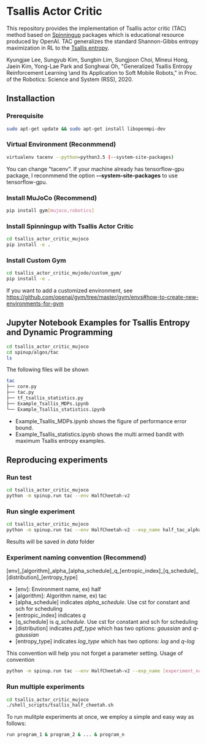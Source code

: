 # Tsallis Actor Critic
This repository provides the implementation of Tsallis actor critic (TAC) method based on [Spinningup](https://github.com/openai/spinningup) packages which is educational resource produced by OpenAI. TAC generalizes the standard Shannon-Gibbs entropy maximization in RL to the [Tsallis entropy](https://en.wikipedia.org/wiki/Tsallis_entropy).

Kyungjae Lee, Sungyub Kim, Sungbin Lim, Sungjoon Choi, Mineui Hong, Jaein Kim, Yong-Lae Park and Songhwai Oh, "Generalized Tsallis Entropy Reinforcement Learning \\and Its Application to Soft Mobile Robots," in Proc. of the Robotics: Science and System (RSS), 2020.

## Installaction
### Prerequisite
```sh
sudo apt-get update && sudo apt-get install libopenmpi-dev
```
### Virtual Environment (Reconmmend)
```sh
virtualenv tacenv --python=python3.5 (--system-site-packages)
```
You can change "tacenv".
If your machine already has tensorflow-gpu package, I reconmmend the option **--system-site-packages** to use tensorflow-gpu.
### Install MuJoCo (Recommend)
```sh
pip install gym[mujoco,robotics]
```
### Install Spinningup with Tsallis Actor Critic
```sh
cd tsallis_actor_critic_mujoco
pip install -e .
```
### Install Custom Gym
```sh
cd tsallis_actor_critic_mujodo/custom_gym/
pip install -e .
```
If you want to add a customized environment, see https://github.com/openai/gym/tree/master/gym/envs#how-to-create-new-environments-for-gym

## Jupyter Notebook Examples for Tsallis Entropy and Dynamic Programming
```sh
cd tsallis_actor_critic_mujoco
cd spinup/algos/tac
ls
```
The following files will be shown
```sh
tac
├── core.py
├── tac.py
├── tf_tsallis_statistics.py
├── Example_Tsallis_MDPs.ipynb 
└── Example_Tsallis_statistics.ipynb
```
- Example_Tsallis_MDPs.ipynb shows the figure of performance error bound.
- Example_Tsallis_statistics.ipynb shows the multi armed bandit with maximum Tsallis entropy examples.

## Reproducing experiments
### Run test
```sh
cd tsallis_actor_critic_mujoco
python -m spinup.run tac --env HalfCheetah-v2
```

### Run single experiment
```sh
cd tsallis_actor_critic_mujoco
python -m spinup.run tac --env HalfCheetah-v2 --exp_name half_tac_alpha_cst_q_1.5_cst_gaussian_q_log  --epochs 200 --lr 1e-3 --q 1.5 --pdf_type gaussian --log_type q-log --alpha_schedule constant --q_schedule constant --seed 0 10 20 30 40 50 60 70 80 90
```
Results will be saved in _data_ folder

### Experiment naming convention (Recommend)
[env]\_[algorithm]\_alpha\_[alpha_schedule]\_q\_[entropic_index]\_[q_schedule]\_[distribution]\_[entropy_type]
- [env]: Environment name, ex) half
- [algorithm]: Algorithm name, ex) tac
- [alpha_schedule] indicates _alpha_schedule_. Use cst for constant and sch for scheduling
- [entropic_index] indicates _q_
- [q_schedule] is _q_schedule_. Use cst for constant and sch for scheduling
- [distribution] indicates _pdf\_type_ which has two options: _gaussian_ and _q-gaussian_
- [entropy_type] indicates _log\_type_ which has two options: _log_ and _q-log_

This convention will help you not forget a parameter setting.
Usage of convention
```sh
python -m spinup.run tac --env HalfCheetah-v2 --exp_name [experiment_name]
```

### Run multiple experiments
```sh
cd tsallis_actor_critic_mujoco
./shell_scripts/tsallis_half_cheetah.sh
```
To run mulitple experiments at once, we employ a simple and easy way as follows:
```sh
run program_1 & program_2 & ... & program_n
```
